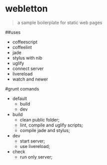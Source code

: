 # webletton

> a sample boilerplate for static web pages

##uses

 - coffeescript
 - coffeelint
 - jade
 - stylus with nib
 - uglify
 - connect server
 - livereload
 - watch and newer

#grunt comands

 - default
   - build
   - dev
 - build
   - clean public folder;
   - lint, compile and  uglify scripts;
   - compile jade and stylus;
 - dev
   - start server;
   - use livereload;
 - check
   - run only server;
